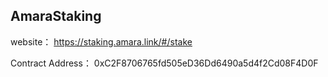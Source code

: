 ## AmaraStaking
website： https://staking.amara.link/#/stake

Contract Address： 0xC2F8706765fd505eD36Dd6490a5d4f2Cd08F4D0F
